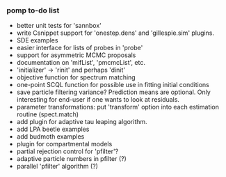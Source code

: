 ### pomp to-do list

- better unit tests for 'sannbox'
- write Csnippet support for 'onestep.dens' and 'gillespie.sim' plugins.
- SDE examples
- easier interface for lists of probes in 'probe'
- support for asymmetric MCMC proposals
- documentation on 'mifList', 'pmcmcList', etc.
- 'initializer' -> 'rinit' and perhaps 'dinit'
- objective function for spectrum matching
- one-point SCQL function for possible use in fitting initial conditions
- save particle filtering variance?
    Prediction means are optional.
	Only interesting for end-user if one wants to look at residuals.
- parameter transformations: put 'transform' option into each estimation routine (spect.match)
- add plugin for adaptive tau leaping algorithm.
- add LPA beetle examples
- add budmoth examples
- plugin for compartmental models
- partial rejection control for 'pfilter'?
- adaptive particle numbers in pfilter (?)
- parallel 'pfilter' algorithm (?)
